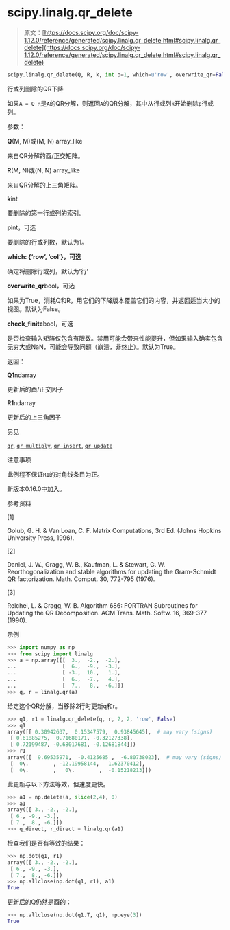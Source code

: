 # scipy.linalg.qr_delete

> 原文：[https://docs.scipy.org/doc/scipy-1.12.0/reference/generated/scipy.linalg.qr_delete.html#scipy.linalg.qr_delete](https://docs.scipy.org/doc/scipy-1.12.0/reference/generated/scipy.linalg.qr_delete.html#scipy.linalg.qr_delete)

```py
scipy.linalg.qr_delete(Q, R, k, int p=1, which=u'row', overwrite_qr=False, check_finite=True)
```

行或列删除的QR下降

如果`A = Q R`是`A`的QR分解，则返回`A`的QR分解，其中从行或列`k`开始删除`p`行或列。

参数：

**Q**(M, M)或(M, N) array_like

来自QR分解的酉/正交矩阵。

**R**(M, N)或(N, N) array_like

来自QR分解的上三角矩阵。

**k**int

要删除的第一行或列的索引。

**p**int，可选

要删除的行或列数，默认为1。

**which: {‘row’, ‘col’}，可选**

确定将删除行或列，默认为‘行’

**overwrite_qr**bool，可选

如果为True，消耗Q和R，用它们的下降版本覆盖它们的内容，并返回适当大小的视图。默认为False。

**check_finite**bool，可选

是否检查输入矩阵仅包含有限数。禁用可能会带来性能提升，但如果输入确实包含无穷大或NaN，可能会导致问题（崩溃，非终止）。默认为True。

返回：

**Q1**ndarray

更新后的酉/正交因子

**R1**ndarray

更新后的上三角因子

另见

[`qr`](scipy.linalg.qr.html#scipy.linalg.qr "scipy.linalg.qr"), [`qr_multiply`](scipy.linalg.qr_multiply.html#scipy.linalg.qr_multiply "scipy.linalg.qr_multiply"), [`qr_insert`](scipy.linalg.qr_insert.html#scipy.linalg.qr_insert "scipy.linalg.qr_insert"), [`qr_update`](scipy.linalg.qr_update.html#scipy.linalg.qr_update "scipy.linalg.qr_update")

注意事项

此例程不保证`R1`的对角线条目为正。

新版本0.16.0中加入。

参考资料

[1]

Golub, G. H. & Van Loan, C. F. Matrix Computations, 3rd Ed. (Johns Hopkins University Press, 1996).

[2]

Daniel, J. W., Gragg, W. B., Kaufman, L. & Stewart, G. W. Reorthogonalization and stable algorithms for updating the Gram-Schmidt QR factorization. Math. Comput. 30, 772-795 (1976).

[3]

Reichel, L. & Gragg, W. B. Algorithm 686: FORTRAN Subroutines for Updating the QR Decomposition. ACM Trans. Math. Softw. 16, 369-377 (1990).

示例

```py
>>> import numpy as np
>>> from scipy import linalg
>>> a = np.array([[  3.,  -2.,  -2.],
...               [  6.,  -9.,  -3.],
...               [ -3.,  10.,   1.],
...               [  6.,  -7.,   4.],
...               [  7.,   8.,  -6.]])
>>> q, r = linalg.qr(a) 
```

给定这个QR分解，当移除2行时更新q和r。

```py
>>> q1, r1 = linalg.qr_delete(q, r, 2, 2, 'row', False)
>>> q1
array([[ 0.30942637,  0.15347579,  0.93845645],  # may vary (signs)
 [ 0.61885275,  0.71680171, -0.32127338],
 [ 0.72199487, -0.68017681, -0.12681844]])
>>> r1
array([[  9.69535971,  -0.4125685 ,  -6.80738023],  # may vary (signs)
 [  0\.        , -12.19958144,   1.62370412],
 [  0\.        ,   0\.        ,  -0.15218213]]) 
```

此更新与以下方法等效，但速度更快。

```py
>>> a1 = np.delete(a, slice(2,4), 0)
>>> a1
array([[ 3., -2., -2.],
 [ 6., -9., -3.],
 [ 7.,  8., -6.]])
>>> q_direct, r_direct = linalg.qr(a1) 
```

检查我们是否有等效的结果：

```py
>>> np.dot(q1, r1)
array([[ 3., -2., -2.],
 [ 6., -9., -3.],
 [ 7.,  8., -6.]])
>>> np.allclose(np.dot(q1, r1), a1)
True 
```

更新后的Q仍然是酉的：

```py
>>> np.allclose(np.dot(q1.T, q1), np.eye(3))
True 
```
